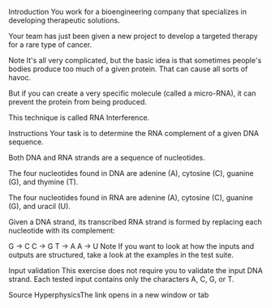 Introduction
You work for a bioengineering company that specializes in developing therapeutic solutions.

Your team has just been given a new project to develop a targeted therapy for a rare type of cancer.

Note
It's all very complicated, but the basic idea is that sometimes people's bodies produce too much of a given protein. That can cause all sorts of havoc.

But if you can create a very specific molecule (called a micro-RNA), it can prevent the protein from being produced.

This technique is called RNA Interference.

Instructions
Your task is to determine the RNA complement of a given DNA sequence.

Both DNA and RNA strands are a sequence of nucleotides.

The four nucleotides found in DNA are adenine (A), cytosine (C), guanine (G), and thymine (T).

The four nucleotides found in RNA are adenine (A), cytosine (C), guanine (G), and uracil (U).

Given a DNA strand, its transcribed RNA strand is formed by replacing each nucleotide with its complement:

G -> C
C -> G
T -> A
A -> U
Note
If you want to look at how the inputs and outputs are structured, take a look at the examples in the test suite.

Input validation
This exercise does not require you to validate the input DNA strand. Each tested input contains only the characters A, C, G, or T.

Source
HyperphysicsThe link opens in a new window or tab